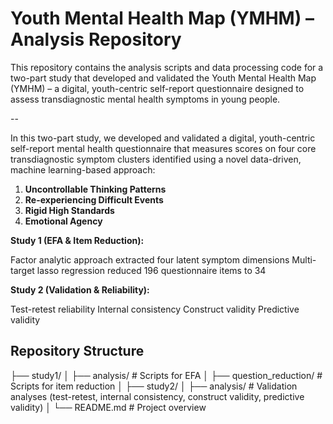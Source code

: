 # Youth Mental Health Map (YMHM) – Analysis Repository

This repository contains the analysis scripts and data processing code for a two-part study that developed and validated the Youth Mental Health Map (YMHM) – a digital, youth-centric self-report questionnaire designed to assess transdiagnostic mental health symptoms in young people.

--

In this two-part study, we developed and validated a digital, youth-centric self-report mental health questionnaire that measures scores on four core transdiagnostic symptom clusters identified using a novel data-driven, machine learning-based approach:

1. **Uncontrollable Thinking Patterns**  
2. **Re-experiencing Difficult Events**  
3. **Rigid High Standards**  
4. **Emotional Agency**
  

**Study 1 (EFA & Item Reduction):**

Factor analytic approach extracted four latent symptom dimensions
Multi-target lasso regression reduced 196 questionnaire items to 34


**Study 2 (Validation & Reliability):**

Test-retest reliability
Internal consistency
Construct validity
Predictive validity


## Repository Structure

├── study1/
│ ├── analysis/ # Scripts for EFA
│ ├── question_reduction/ # Scripts for item reduction
│
├── study2/
│ ├── analysis/ # Validation analyses (test-retest, internal consistency, construct validity, predictive validity)
│
└── README.md # Project overview
